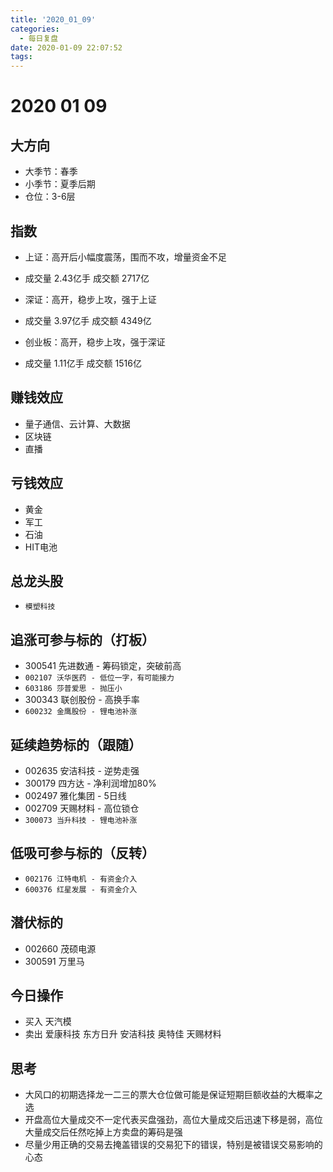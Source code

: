 ```yaml
---
title: '2020_01_09'
categories:
  - 每日复盘
date: 2020-01-09 22:07:52
tags:
---
```

# 2020 01 09

## 大方向
* 大季节：春季
* 小季节：夏季后期
* 仓位：3-6层

## 指数
* 上证：高开后小幅度震荡，围而不攻，增量资金不足
* 成交量 2.43亿手 成交额 2717亿

* 深证：高开，稳步上攻，强于上证
* 成交量 3.97亿手 成交额 4349亿

* 创业板：高开，稳步上攻，强于深证
* 成交量 1.11亿手 成交额 1516亿

## 赚钱效应
* 量子通信、云计算、大数据
* 区块链
* 直播

## 亏钱效应
* 黄金
* 军工
* 石油
* HIT电池

## 总龙头股
* `模塑科技`

## 追涨可参与标的（打板）
* 300541 先进数通 - 筹码锁定，突破前高
* `002107 沃华医药 - 低位一字，有可能接力`
* `603186 莎普爱思 - 抛压小`
* 300343 联创股份 - 高换手率
* `600232 金鹰股份 - 锂电池补涨`

## 延续趋势标的（跟随）
* 002635 安洁科技 - 逆势走强
* 300179 四方达 - 净利润增加80%
* 002497 雅化集团 - 5日线
* 002709 天赐材料 - 高位锁仓
* `300073 当升科技 - 锂电池补涨`

## 低吸可参与标的（反转）
* `002176 江特电机 - 有资金介入`
* `600376 红星发展 - 有资金介入`

## 潜伏标的
* 002660 茂硕电源
* 300591 万里马

## 今日操作
* 买入 天汽模
* 卖出 爱康科技 东方日升 安洁科技 奥特佳 天赐材料

## 思考
* 大风口的初期选择龙一二三的票大仓位做可能是保证短期巨额收益的大概率之选
* 开盘高位大量成交不一定代表买盘强劲，高位大量成交后迅速下移是弱，高位大量成交后任然吃掉上方卖盘的筹码是强
* 尽量少用正确的交易去掩盖错误的交易犯下的错误，特别是被错误交易影响的心态